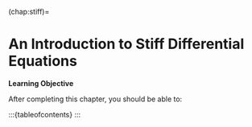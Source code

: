 (chap:stiff)=
# An Introduction to Stiff Differential Equations

**Learning Objective**

After completing this chapter, you should be able to:

:::{tableofcontents}
:::